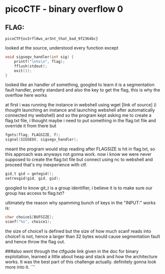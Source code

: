# picoCTF - binary overflow 0

## FLAG:
```
picoCTF{ov3rfl0ws_ar3nt_that_bad_9f2364bc}
```

looked at the source, understood every function except 
```c
void sigsegv_handler(int sig) {
    printf("\n%s\n", flag);
    fflush(stdout);
    exit(1);
}
```
looked like an handler of something, googled to learn it is a segmentation fault handler, pretty standard
and also the key to get the flag, this is why the overflow here works 

at first i was running the instance in webshell using wget [link of source] (i thought launching an instance and launching webshell after automatically connected my webshell) and so the program kept asking me to create 
a flag.txt file, i thought maybe i need to put something in the flag.txt file and override it from there but 
```c
fgets(flag, FLAGSIZE, f);
signal(SIGSEGV, sigsegv_handler);
```
meant the program would stop reading after FLAGSIZE is hit in flag.txt, so this approach was anyways not gonna work. now i know we were never supposed to create the flag.txt file but connect using nc to webshell and proceed
that's my inexperience with ctf. 

```c
gid_t gid = getegid();
setresgid(gid, gid, gid);
```
googled to know git_t is a group identifier, i believe it is to make sure our group has access to flag.txt? 

ultimately the reason why spamming bunch of keys in the "INPUT:" works is:
```c
char choice1[BUFSIZE];
scanf("%s", choice1);
```
the size of choice1 is defined but the size of how much scanf reads into choice1 is not, hence a larger than 32 bytes would cause segmentation fault and hence throw the flag out. 

###also 
went through the ctfguide link given in the doc for binary exploitation, learned a little about heap and stack and how the architecture works. It was the best part of this challenge actually. definitely gonna look more into it. 
``'
